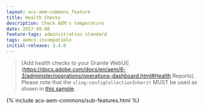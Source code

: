 ```yaml
---
layout: acs-aem-commons_feature
title: Health Checks
description: Check AEM's temperature
date: 2017-08-08
feature-tags: administration standard
tags: aemcs-incompatible
initial-release: 3.4.0
---
```


> [Add health checks to your Granite WebUI](https://docs.adobe.com/docs/en/aem/6-3/administer/operations/operations-dashboard.html#Health Reports). 
> Please note that the `sling:configCollectionInherit` MUST be used as shown in [this sample](https://github.com/heervisscher/htl-examples/blob/master/ui.apps/src/main/content/jcr_root/apps/settings/granite/operations/hc/.content.xml).

{% include acs-aem-commons/sub-features.html %}

